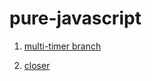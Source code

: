 # pure-javascript

1. [multi-timer branch](https://github.com/Devist/pure-javascript/tree/multi-timer)

2. [closer](https://github.com/Devist/pure-javascript/tree/closer)
